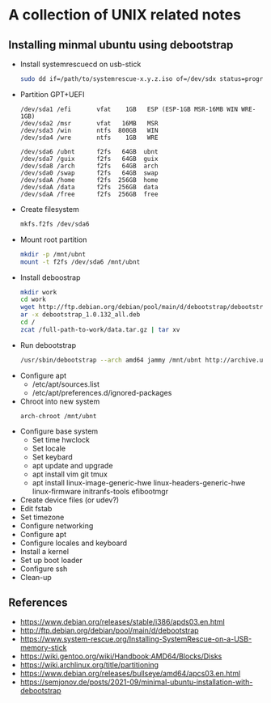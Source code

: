 # A collection of UNIX related notes


## Installing minmal ubuntu using debootstrap
- Install systemrescuecd on usb-stick
  ```bash
  sudo dd if=/path/to/systemrescue-x.y.z.iso of=/dev/sdx status=progress 
  ```
- Partition GPT+UEFI
  ```
  /dev/sda1 /efi       vfat    1GB   ESP (ESP-1GB MSR-16MB WIN WRE-1GB)
  /dev/sda2 /msr       vfat   16MB   MSR
  /dev/sda3 /win       ntfs  800GB   WIN
  /dev/sda4 /wre       ntfs    1GB   WRE
  
  /dev/sda6 /ubnt      f2fs   64GB  ubnt
  /dev/sda7 /guix      f2fs   64GB  guix
  /dev/sda8 /arch      f2fs   64GB  arch
  /dev/sda0 /swap      f2fs   64GB  swap
  /dev/sdaA /home      f2fs  256GB  home
  /dev/sdaA /data      f2fs  256GB  data
  /dev/sdaA /free      f2fs  256GB  free
  ```
- Create filesystem
  ```bash
  mkfs.f2fs /dev/sda6
  ```
- Mount root partition
  ```bash
  mkdir -p /mnt/ubnt
  mount -t f2fs /dev/sda6 /mnt/ubnt
  ```
- Install deboostrap
  ```bash
  mkdir work
  cd work
  wget http://ftp.debian.org/debian/pool/main/d/debootstrap/debootstrap_1.0.132_all.deb
  ar -x debootstrap_1.0.132_all.deb
  cd /
  zcat /full-path-to-work/data.tar.gz | tar xv
  ```
- Run debootstrap
  ```bash
  /usr/sbin/debootstrap --arch amd64 jammy /mnt/ubnt http://archive.ubuntu.com/ubuntu
  ```
- Configure apt
  - /etc/apt/sources.list
  - /etc/apt/preferences.d/ignored-packages
- Chroot into new system
  ```
  arch-chroot /mnt/ubnt
  ```
- Configure base system
  - Set time hwclock
  - Set locale
  - Set keybard
  - apt update and upgrade
  - apt install vim git tmux
  - apt install linux-image-generic-hwe linux-headers-generic-hwe linux-firmware initranfs-tools efibootmgr 
- Create device files (or udev?)
- Edit fstab
- Set timezone
- Configure networking
- Configure apt
- Configure locales and keyboard
- Install a kernel
- Set up boot loader
- Configure ssh
- Clean-up

## References
- https://www.debian.org/releases/stable/i386/apds03.en.html
- http://ftp.debian.org/debian/pool/main/d/debootstrap
- https://www.system-rescue.org/Installing-SystemRescue-on-a-USB-memory-stick
- https://wiki.gentoo.org/wiki/Handbook:AMD64/Blocks/Disks
- https://wiki.archlinux.org/title/partitioning
- https://www.debian.org/releases/bullseye/amd64/apcs03.en.html
- https://semjonov.de/posts/2021-09/minimal-ubuntu-installation-with-debootstrap
